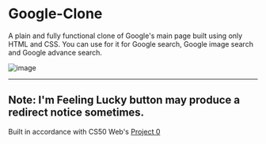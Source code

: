 # Google-Clone
A plain and fully functional clone of Google's main page built using only HTML and CSS. You can use for it for Google search, Google image search and Google advance search.

![image](https://user-images.githubusercontent.com/22092047/123514764-1b91e100-d6b2-11eb-9cd7-d95c2bb3994a.png)

---

## Note: I'm Feeling Lucky button may produce a redirect notice sometimes.

Built in accordance with CS50 Web's [Project 0](https://cs50.harvard.edu/web/2020/projects/0/search/)
